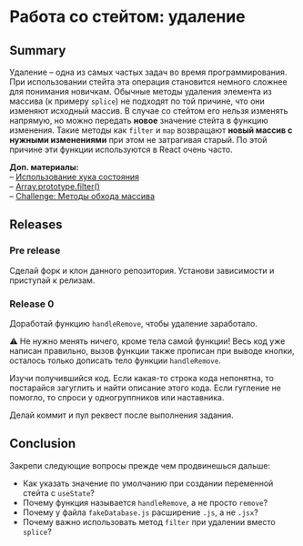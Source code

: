 # Работа со стейтом: удаление

## Summary

Удаление – одна из самых частых задач во время программирования. При использовании стейта эта операция становится немного сложнее для понимания новичкам. Обычные методы удаления элемента из массива (к примеру `splice`) не подходят по той причине, что они изменяют исходный массив. В случае со стейтом его нельзя изменять напрямую, но можно передать **новое** значение стейта в функцию изменения. Такие методы как `filter` и `map` возвращают **новый массив с нужными изменениями** при этом не затрагивая старый. По этой причине эти функции используются в React очень часто.

**Доп. материалы:**  
– [Использование хука состояния](https://ru.reactjs.org/docs/hooks-state.html)  
– [Array.prototype.filter()](https://developer.mozilla.org/ru/docs/Web/JavaScript/Reference/Global_Objects/Array/filter)  
– [Challenge: Методы обхода массива](https://github.com/intocode/drill-enumerable-methods-challenge)

## Releases

### Pre release

Сделай форк и клон данного репозитория. Установи зависимости и приступай к релизам.

### Release 0

Доработай функцию `handleRemove`, чтобы удаление заработало.

⚠️ Не нужно менять ничего, кроме тела самой функции! Весь код уже написан правильно, вызов функции также прописан при выводе кнопки, осталось только дописать тело функции `handleRemove`.

Изучи получившийся код. Если какая-то строка кода непонятна, то постарайся загуглить и найти описание этого кода. Если гугление не помогло, то спроси у одногруппников или наставника.

Делай коммит и пул реквест после выполнения задания.

## Conclusion

Закрепи следующие вопросы прежде чем продвинешься дальше:

- Как указать значение по умолчанию при создании переменной стейта с `useState`?
- Почему функция называется `handleRemove`, а не просто `remove`?
- Почему у файла `fakeDatabase.js` расширение `.js`, а не `.jsx`?
- Почему важно использовать метод `filter` при удалении вместо `splice`?
